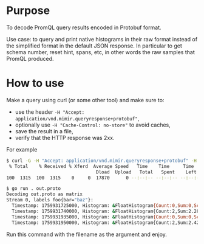 # Purpose

To decode PromQL query results encoded in Protobuf format.

Use case: to query and print native histograms in their raw format instead
of the simplified format in the default JSON response. In particular to get
schema number, reset hint, spans, etc, in other words the raw samples that
PromQL produced.

# How to use

Make a query using curl (or some other tool) and make sure to:

- use the header `-H "Accept: application/vnd.mimir.queryresponse+protobuf"`,
- optionally use `-H "Cache-Control: no-store"` to avoid caches,
- save the result in a file,
- verify that the HTTP response was 2xx.

For example

```sh
$ curl -G -H "Accept: application/vnd.mimir.queryresponse+protobuf" -H "X-Scope-OrgId: 1" http://localhost:8080/prometheus/api/v1/query --data-urlencode 'query=foo{bar="baz"}[6m]' --data-urlencode 'time=1759932075' -o out.proto
 % Total    % Received % Xferd  Average Speed   Time    Time     Time  Current
                                 Dload  Upload   Total   Spent    Left  Speed
100  1315  100  1315    0     0  17870      0 --:--:-- --:--:-- --:--:-- 18013

$ go run . out.proto
Decoding out.proto as matrix
Stream 0, labels foo{bar="baz"}:
  Timestamp: 1759931725000, Histogram: &FloatHistogram{Count:0,Sum:0,Schema:0,ZeroThreshold:0,ZeroCount:0,NegativeSpans:[]BucketSpan{},NegativeBuckets:[],PositiveSpans:[]BucketSpan{},PositiveBuckets:[],CounterResetHint:0,CustomValues:[],}
  Timestamp: 1759931740000, Histogram: &FloatHistogram{Count:2,Sum:2.2885222e+07,Schema:3,ZeroThreshold:1e-128,ZeroCount:0,NegativeSpans:[]BucketSpan{},NegativeBuckets:[],PositiveSpans:[]BucketSpan{BucketSpan{Offset:187,Length:3,},},PositiveBuckets:[1 1 0],CounterResetHint:0,CustomValues:[],}
  Timestamp: 1759931935000, Histogram: &FloatHistogram{Count:0,Sum:0,Schema:0,ZeroThreshold:0,ZeroCount:0,NegativeSpans:[]BucketSpan{},NegativeBuckets:[],PositiveSpans:[]BucketSpan{},PositiveBuckets:[],CounterResetHint:0,CustomValues:[],}
  Timestamp: 1759931950000, Histogram: &FloatHistogram{Count:2,Sum:2.4272461e+07,Schema:3,ZeroThreshold:1e-128,ZeroCount:0,NegativeSpans:[]BucketSpan{},NegativeBuckets:[],PositiveSpans:[]BucketSpan{BucketSpan{Offset:186,Length:1,},BucketSpan{Offset:3,Length:2,},},PositiveBuckets:[1 1 0],CounterResetHint:0,CustomValues:[],}
```

Run this command with the filename as the argument and enjoy.
